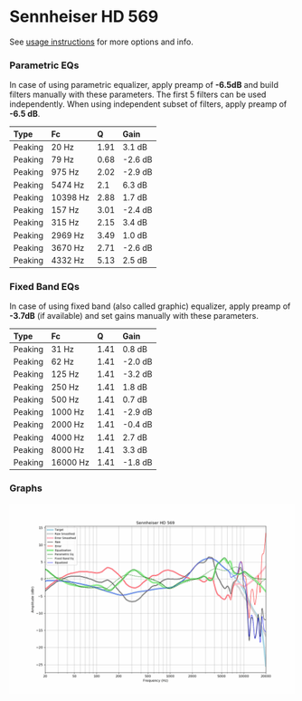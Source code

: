 # Sennheiser HD 569
See [usage instructions](https://github.com/jaakkopasanen/AutoEq#usage) for more options and info.

### Parametric EQs
In case of using parametric equalizer, apply preamp of **-6.5dB** and build filters manually
with these parameters. The first 5 filters can be used independently.
When using independent subset of filters, apply preamp of **-6.5 dB**.

| Type    | Fc       |    Q | Gain    |
|:--------|:---------|:-----|:--------|
| Peaking | 20 Hz    | 1.91 | 3.1 dB  |
| Peaking | 79 Hz    | 0.68 | -2.6 dB |
| Peaking | 975 Hz   | 2.02 | -2.9 dB |
| Peaking | 5474 Hz  | 2.1  | 6.3 dB  |
| Peaking | 10398 Hz | 2.88 | 1.7 dB  |
| Peaking | 157 Hz   | 3.01 | -2.4 dB |
| Peaking | 315 Hz   | 2.15 | 3.4 dB  |
| Peaking | 2969 Hz  | 3.49 | 1.0 dB  |
| Peaking | 3670 Hz  | 2.71 | -2.6 dB |
| Peaking | 4332 Hz  | 5.13 | 2.5 dB  |

### Fixed Band EQs
In case of using fixed band (also called graphic) equalizer, apply preamp of **-3.7dB**
(if available) and set gains manually with these parameters.

| Type    | Fc       |    Q | Gain    |
|:--------|:---------|:-----|:--------|
| Peaking | 31 Hz    | 1.41 | 0.8 dB  |
| Peaking | 62 Hz    | 1.41 | -2.0 dB |
| Peaking | 125 Hz   | 1.41 | -3.2 dB |
| Peaking | 250 Hz   | 1.41 | 1.8 dB  |
| Peaking | 500 Hz   | 1.41 | 0.7 dB  |
| Peaking | 1000 Hz  | 1.41 | -2.9 dB |
| Peaking | 2000 Hz  | 1.41 | -0.4 dB |
| Peaking | 4000 Hz  | 1.41 | 2.7 dB  |
| Peaking | 8000 Hz  | 1.41 | 3.3 dB  |
| Peaking | 16000 Hz | 1.41 | -1.8 dB |

### Graphs
![](./Sennheiser%20HD%20569.png)